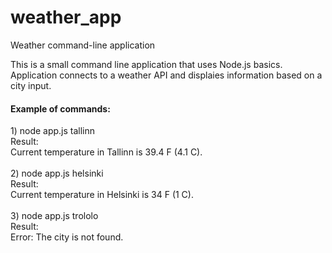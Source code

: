# weather_app
Weather command-line application

This is a small command line application that uses Node.js basics. Application connects to a weather API and displaies information based on a city input.

<h4>Example of commands:</h4>
<div>1) node app.js tallinn</div>
<div>Result:</div>
<div>Current temperature in Tallinn is 39.4 F (4.1 C).</div>
<br>

<div>2) node app.js helsinki</div>
<div>Result:</div>
<div>Current temperature in Helsinki is 34 F (1 C).</div>
<br>

<div>3) node app.js trololo</div>
<div>Result:</div>
<div>Error: The city is not found.</div>
<br>


